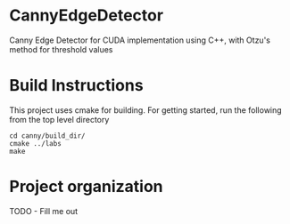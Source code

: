 # CannyEdgeDetector
Canny Edge Detector for CUDA implementation using C++, with Otzu's method for threshold values

# Build Instructions
This project uses cmake for building. For getting started, run the following from the top
level directory

```
cd canny/build_dir/
cmake ../labs
make
```
# Project organization
TODO - Fill me out

